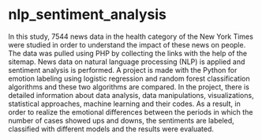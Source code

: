 # nlp_sentiment_analysis
In this study, 7544 news data in the health category of the New York Times were studied in order to understand the impact of these news on people. 
The data was pulled using PHP by collecting the links with the help of the sitemap. News data on natural language processing
(NLP) is applied and sentiment analysis is performed. A project is made with the Python for emotion labeling using logistic regression and random forest classification algorithms and these two algorithms are compared. In the project, there is detailed information about data analysis, data manipulations, visualizations, statistical approaches, machine learning and their codes.
As a result, in order to realize the emotional differences between the periods in which the number of cases showed ups and downs, the sentiments are labeled, classified with different models and the results were evaluated.
